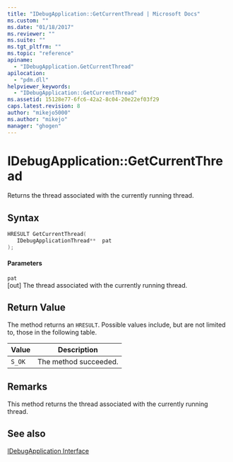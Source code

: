 ```yaml
---
title: "IDebugApplication::GetCurrentThread | Microsoft Docs"
ms.custom: ""
ms.date: "01/18/2017"
ms.reviewer: ""
ms.suite: ""
ms.tgt_pltfrm: ""
ms.topic: "reference"
apiname: 
  - "IDebugApplication.GetCurrentThread"
apilocation: 
  - "pdm.dll"
helpviewer_keywords: 
  - "IDebugApplication::GetCurrentThread"
ms.assetid: 15128e77-6fc6-42a2-8c04-20e22ef03f29
caps.latest.revision: 8
author: "mikejo5000"
ms.author: "mikejo"
manager: "ghogen"
---
```

# IDebugApplication::GetCurrentThread
Returns the thread associated with the currently running thread.  
  
## Syntax  
  
```cpp
HRESULT GetCurrentThread(  
   IDebugApplicationThread**  pat  
);  
```  
  
#### Parameters  
 `pat`  
 [out] The thread associated with the currently running thread.  
  
## Return Value  
 The method returns an `HRESULT`. Possible values include, but are not limited to, those in the following table.  
  
|Value|Description|  
|-----------|-----------------|  
|`S_OK`|The method succeeded.|  
  
## Remarks  
 This method returns the thread associated with the currently running thread.  
  
## See also  
 [IDebugApplication Interface](../../winscript/reference/idebugapplication-interface.md)
